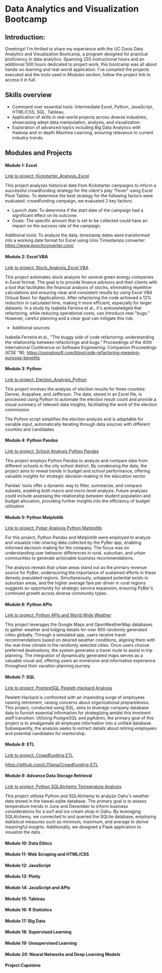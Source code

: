 # Data Analytics and Visualization Bootcamp

## Introduction: 
Greetings! I'm thrilled to share my experience with the UC Davis Data Analytics and Visualization Bootcamp, a program designed for practical proficiency in data analytics. Spanning 250 instructional hours and an additional 500 hours dedicated to project work, this bootcamp was all about hands-on learning and real-world application. 
I've compiled the projects executed and the tools used in *Modules* section, follow the project link to access it in full.

## Skills overview
* Command over essential tools: Intermediate Excel, Python, JavaScript, HTML/CSS, SQL, Tableau.
* Application of skills in real-world projects across diverse industries, showcasing adept data manipulation, analysis, and visualization.
* Exploration of advanced topics including Big Data Analytics with Hadoop and in-depth Machine Learning, ensuring relevance to current industry trends.


## Modules and Projects

#### Module 1: Excel

[Link to project: Kickstarter_Analysis_Excel](https://github.com/Li11iana/Kickstarter_Analysis_Excel) 
 
This project analyzes historical data from Kickstarter campaigns to inform a successful crowdfunding strategy for the client's play "Fever" using Excel Pivot Tables. To determine the best strategy for the following factors were evaluated:
crowdfunding campaign, we evaluated 2 key factors: 
-	Launch date: To determine if the start date of the campaign had a significant effect on its outcome. 
-	Goals: The specific amount that is set to be collected could have an impact on the success rate of the campaign. 
  
Additional tools: To analyze the data, timestamp dates were transformed into a working date format for Excel using Unix Timestamps converter: https://www.epochconverter.com/

#### Module 2: Excel VBA

[Link to project: Stock_Analysis_Excel VBA](https://github.com/Li11iana/Stock_analysis_VBA) 

This project automates stock analysis for several green energy companies in Excel format. The goal is to provide finance advisors and their clients with a tool that facilitates the financial analysis of stocks, eliminating repetitive calculations and ensuring clear and consistent results by using Excel VBA (Visual Basic for Applications). After refactoring the code achieved a 12% reduction in calculated time, making it more efficient, especially for larger datasets.
In a study by Isabella Ferreira et al., it's acknowledged that refactoring, while reducing operational costs, can introduce new "bugs." However, careful planning and a clear goal can mitigate this risk.

- Additional sources:
 
Isabella Ferreira et al., "The buggy side of code refactoring: understanding the relationship between refactorings and bugs." Proceedings of the 40th International Conference on Software Engineering: Companion Proceedings (ICSE '18).
https://sumatosoft.com/blog/code-refactoring-meaning-purpose-benefits

#### Module 3: Python

[Link to project: Election_Analysis_Python](https://github.com/Li11iana/Election_Analysis_Python) 


This project involves the analysis of election results for three counties: Denver, Arapahoe, and Jefferson. The data, stored in an Excel file, is processed using Python to automate the election result count and provide a visual summary of relevant data insights, facilitating the work of the election commission.

The Python script simplifies the election analysis and is adaptable for variable input, automatically iterating through data sources with different counties and candidates


#### Module 4: Python Pandas

[Link to project: School Analysis Python Pandas](https://github.com/Li11iana/PyCitySchools) 

This project employs Python Pandas to analyze and compare data from different schools in the city school district. By condensing the data, the project aims to reveal trends in budget and school performance, offering valuable insights for strategic decision-making in the education sector.

Pandas' tools offer a dynamic way to filter, summarize, and compare subsets, enabling both macro and micro-level analysis. Future analyses could include assessing the relationship between student population and budget allocation, providing further insights into the efficiency of budget utilization


#### Module 5: Python Matplotlib

[Link to project: Pyber Analysis Python Matplotlib](https://github.com/Li11iana/Pyber_Challenge) 

For this project, Python Pandas and Matplotlib were employed to analyze and visualize ride-sharing data collected by the PyBer app, enabling informed decision-making for the company. The focus was on understanding user behavior differences in rural, suburban, and urban communities to generate actionable business recommendations.

The analysis reveals that urban areas stand out as the primary revenue source for PyBer, underscoring the importance of sustained efforts in these densely populated regions. Simultaneously, untapped potential exists in suburban areas, and the higher average fare per driver in rural regions suggests an opportunity for strategic service expansion, ensuring PyBer's continued growth across diverse community types.

#### Module 6: Python APIs

[Link to project: Python APIs and World Wide Weather](https://github.com/Li11iana/World_Weather_Analysis) 

This project leverages the Google Maps and OpenWeatherMap databases to gather weather and lodging details for over 600 randomly generated cities globally. Through a simulated app, users receive travel recommendations based on desired weather conditions, aligning them with the real-time climate in the randomly selected cities. Once users choose preferred destinations, the system generates a travel route to assist in trip planning.
The integration of dynamically generated maps serves as a valuable visual aid, offering users an immersive and informative experience throughout their vacation planning journey.

#### Module 7: SQL

[Link to project: PostgreSQL Pewlett-Hackard Analysis](https://github.com/Li11iana/Pewlett-Hackard-Analysis)

Pewlett-Hackard is confronted with an impending surge of employees nearing retirement, raising concerns about organizational preparedness. This project, conducted using SQL, aims to leverage company database data to furnish essential information for strategizing amidst this imminent staff transition. 
Utilizing PostgreSQL and pgAdmin, the primary goal of this project is to amalgamate all employee information into a unified database. Subsequently, the analysis seeks to extract details about retiring employees and potential candidates for mentorship.

#### Module 8: ETL

[Link to project: Crowdfunding ETL](https://github.com/Li11iana/Crowdfunding-ETL)

https://github.com/Li11iana/Crowdfunding-ETL

#### Module 9: Advance Data Storage Retrieval

[Link to project: Python SQLAlchemy Temperature Analysis](https://github.com/Li11iana/Surfs_up)

This project utilizes Python and SQLAlchemy to analyze Oahu's weather data stored in the hawaii.sqlite database. The primary goal is to assess temperature trends in June and December to inform business considerations for a surf and ice cream shop in Oahu.
By leveraging SQLAlchemy, we connected to and queried the SQLite database, employing statistical measures such as minimum, maximum, and average to derive meaningful insights. Additionally, we designed a Flask application to visualize the data.

#### Module 10: Data Ethics


#### Module 11: Web Scraping and HTML/CSS


#### Module 12:  JavaScript


#### Module 13: Plotly


#### Module 14: JavaScript and APIs


#### Module 15: Tableau


#### Module 16: R Statistics


#### Module 17: Big Data


#### Module 18: Supervised Learning


#### Module 19: Unsupervised Learning


#### Module 20: Neural Networks and Deep Learning Models

#### Project Capstone



